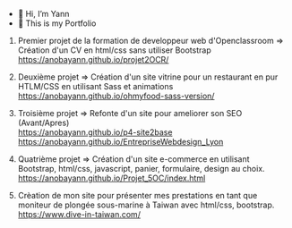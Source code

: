 - 👋 Hi, I’m Yann
- 👀 This is my Portfolio

1. Premier projet de la formation de developpeur web d'Openclassroom => Création d'un CV en html/css sans utiliser Bootstrap <br>
https://anobayann.github.io/projet2OCR/

2. Deuxième projet => Création d'un site vitrine pour un restaurant en pur HTLM/CSS en utilisant Sass et animations <br>
https://anobayann.github.io/ohmyfood-sass-version/

3. Troisième projet => Refonte d'un site pour ameliorer son SEO (Avant/Apres) <br>
https://anobayann.github.io/p4-site2base <br>
https://anobayann.github.io/EntrepriseWebdesign_Lyon 

4. Quatrième projet => Création d'un site e-commerce en utilisant Bootstrap, html/css, javascript, panier, formulaire, design au choix.<br>
https://anobayann.github.io/Projet_5OC/index.html

5. Crèation de mon site pour présenter mes prestations en tant que moniteur de plongée sous-marine à Taiwan avec html/css, bootstrap. <br>
https://www.dive-in-taiwan.com/
